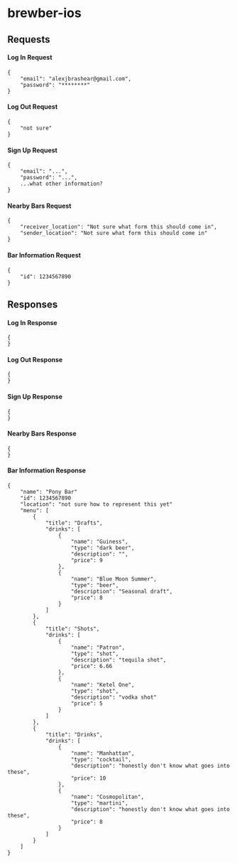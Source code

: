 # brewber-ios

## Requests

#### Log In Request
```
{
    "email": "alexjbrashear@gmail.com",
    "password": "********"
}
```

#### Log Out Request
```
{
    "not sure"   
}
```

#### Sign Up Request
```
{
    "email": "...",
    "password": "...",
    ...what other information?
}
```

#### Nearby Bars Request
```
{
    "receiver_location": "Not sure what form this should come in",
    "sender_location": "Not sure what form this should come in"
}
```

#### Bar Information Request
```
{
    "id": 1234567890
}
```

## Responses

#### Log In Response
```
{
}
```

#### Log Out Response
```
{
}
```

#### Sign Up Response
```
{
}
```

#### Nearby Bars Response
```
{
}
```

#### Bar Information Response
```
{
    "name": "Pony Bar"
    "id": 1234567890
    "location": "not sure how to represent this yet"
    "menu": [
        {
            "title": "Drafts",
            "drinks": [
                {
                    "name": "Guiness",
                    "type": "dark beer",
                    "description": "",
                    "price": 9
                },
                {
                    "name": "Blue Moon Summer",
                    "type": "beer",
                    "description": "Seasonal draft",
                    "price": 8
                }
            ]
        },
        {
            "title": "Shots",
            "drinks": [
                {
                    "name": "Patron",
                    "type": "shot",
                    "description": "tequila shot",
                    "price": 6.66
                },
                {
                    "name": "Ketel One",
                    "type": "shot",
                    "description": "vodka shot"
                    "price": 5
                }
            ]
        },
        {
            "title": "Drinks",
            "drinks": [
                {
                    "name": "Manhattan",
                    "type": "cocktail",
                    "description": "honestly don't know what goes into these",
                    "price": 10
                },
                {
                    "name": "Cosmopolitan",
                    "type": "martini",
                    "description": "honestly don't know what goes into these",
                    "price": 8
                }
            ]
        }
    ]
}
```
